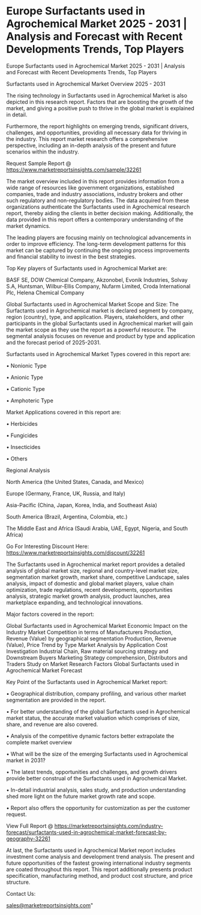 # Europe Surfactants used in Agrochemical Market 2025 - 2031 | Analysis and Forecast with Recent Developments Trends, Top Players
  Europe Surfactants used in Agrochemical Market 2025 - 2031 | Analysis and Forecast with Recent Developments Trends, Top Players

Surfactants used in Agrochemical Market Overview 2025 - 2031

The rising technology in Surfactants used in Agrochemical Market is also depicted in this research report. Factors that are boosting the growth of the market, and giving a positive push to thrive in the global market is explained in detail.

Furthermore, the report highlights on emerging trends, significant drivers, challenges, and opportunities, providing all necessary data for thriving in the industry. This report market research offers a comprehensive perspective, including an in-depth analysis of the present and future scenarios within the industry.

Request Sample Report @ https://www.marketreportsinsights.com/sample/32261

The market overview included in this report provides information from a wide range of resources like government organizations, established companies, trade and industry associations, industry brokers and other such regulatory and non-regulatory bodies. The data acquired from these organizations authenticate the Surfactants used in Agrochemical research report, thereby aiding the clients in better decision making. Additionally, the data provided in this report offers a contemporary understanding of the market dynamics.

The leading players are focusing mainly on technological advancements in order to improve efficiency. The long-term development patterns for this market can be captured by continuing the ongoing process improvements and financial stability to invest in the best strategies.

Top Key players of Surfactants used in Agrochemical Market are:

BASF SE, DOW Chemical Company, Akzonobel, Evonik Industries, Solvay S.A, Huntsman, Wilbur-Ellis Company, Nufarm Limited, Croda International Plc, Helena Chemical Company

Global Surfactants used in Agrochemical Market Scope and Size:
The Surfactants used in Agrochemical market is declared segment by company, region (country), type, and application. Players, stakeholders, and other participants in the global Surfactants used in Agrochemical market will gain the market scope as they use the report as a powerful resource. The segmental analysis focuses on revenue and product by type and application and the forecast period of 2025-2031.

Surfactants used in Agrochemical Market Types covered in this report are:

• Nonionic Type

• Anionic Type

• Cationic Type

• Amphoteric Type

Market Applications covered in this report are:

• Herbicides

• Fungicides

• Insecticides

• Others

Regional Analysis

North America (the United States, Canada, and Mexico)

Europe (Germany, France, UK, Russia, and Italy)

Asia-Pacific (China, Japan, Korea, India, and Southeast Asia)

South America (Brazil, Argentina, Colombia, etc.)

The Middle East and Africa (Saudi Arabia, UAE, Egypt, Nigeria, and South Africa)

Go For Interesting Discount Here: https://www.marketreportsinsights.com/discount/32261

The Surfactants used in Agrochemical market report provides a detailed analysis of global market size, regional and country-level market size, segmentation market growth, market share, competitive Landscape, sales analysis, impact of domestic and global market players, value chain optimization, trade regulations, recent developments, opportunities analysis, strategic market growth analysis, product launches, area marketplace expanding, and technological innovations.

Major factors covered in the report:

Global Surfactants used in Agrochemical Market
Economic Impact on the Industry
Market Competition in terms of Manufacturers
Production, Revenue (Value) by geographical segmentation
Production, Revenue (Value), Price Trend by Type
Market Analysis by Application
Cost Investigation
Industrial Chain, Raw material sourcing strategy and Downstream Buyers
Marketing Strategy comprehension, Distributors and Traders
Study on Market Research Factors
Global Surfactants used in Agrochemical Market Forecast

Key Point of the Surfactants used in Agrochemical Market report:

• Geographical distribution, company profiling, and various other market segmentation are provided in the report.

• For better understanding of the global Surfactants used in Agrochemical market status, the accurate market valuation which comprises of size, share, and revenue are also covered.

• Analysis of the competitive dynamic factors better extrapolate the complete market overview

• What will be the size of the emerging Surfactants used in Agrochemical market in 2031?

• The latest trends, opportunities and challenges, and growth drivers provide better construal of the Surfactants used in Agrochemical Market.

• In-detail industrial analysis, sales study, and production understanding shed more light on the future market growth rate and scope.

• Report also offers the opportunity for customization as per the customer request.

View Full Report @ https://marketreportsinsights.com/industry-forecast/surfactants-used-in-agrochemical-market-forecast-by-geography-32261

At last, the Surfactants used in Agrochemical Market report includes investment come analysis and development trend analysis. The present and future opportunities of the fastest growing international industry segments are coated throughout this report. This report additionally presents product specification, manufacturing method, and product cost structure, and price structure.

Contact Us:

sales@marketreportsinsights.com"
